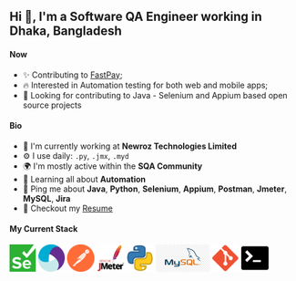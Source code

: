 ## Hi 👋, I'm a Software QA Engineer working in Dhaka, Bangladesh

#### Now

- ✨ Contributing to [FastPay](https://www.fast-pay.iq/);
- :fire: Interested in Automation testing for both web and mobile apps;
- :calendar: Looking for contributing to Java - Selenium and Appium based open source projects 

#### Bio

- 🏢 I'm currently working at **Newroz Technologies Limited**
- ⚙️ I use daily: `.py`, `.jmx`, `.myd`
- 🌍 I'm mostly active within the **SQA Community**
- 🌱 Learning all about **Automation**
- 💬 Ping me about **Java**, **Python**, **Selenium**, **Appium**, **Postman**, **Jmeter**, **MySQL**, **Jira**
- 📝 Checkout my [Resume](files/Sajjad_Hossain_Resume.pdf)

#### My Current Stack

<img height="48" src="img/selenium.png" alt="Selenium"> <img height="48" src="img/appium.png" alt="Appium"> <img height="48" src="img/postman.png" alt="Postman"> <img height="48" src="img/jmeter.png" alt="JMeter"> <img height="48" src="img/python.png" alt="python"> <img height="48" src="img/mysql.png" alt="MySQL"> <img height="48" src="img/git.png" alt="git"> <img height="48" src="img/terminal.png" alt="bash">

<!-- #### Development Stuffs:

<b>⚡ Github Stats</b>
<p float="left">
<img height="180em" src="https://github-readme-stats.vercel.app/api?username=ashrafazimsajjad&show_icons=true&hide_border=true&&count_private=true&include_all_commits=true" /> 
<img height="180em" src="https://github-readme-stats.vercel.app/api/top-langs/?username=ashrafazimsajjad&show_icons=true&hide_border=true&layout=compact&langs_count=8"/>
</p>

#### Connect With Me

<p left="center">
<a href="https://www.linkedin.com/in/ashrafazimsajjad/">
  <img src="https://img.shields.io/badge/linkedin-%230077B5.svg?&style=for-the-badge&logo=linkedin&logoColor=white" height=25>
</a> 
<a href="https://www.facebook.com/sajjad.nsu">
  <img src="https://img.shields.io/badge/Facebook-1877F2?style=for-the-badge&logo=facebook&logoColor=white" height=25>
</a>
<a href="mailto:ashrafazimsajjad@gmail.com">
  <img src="	https://img.shields.io/badge/Gmail-D14836?style=for-the-badge&logo=gmail&logoColor=white" height=25>
</a>
</p> -->
